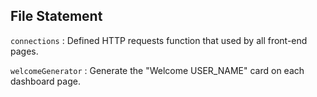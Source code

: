 ## File Statement

`connections` : Defined HTTP requests function that used by all front-end pages.

`welcomeGenerator` : Generate the "Welcome USER_NAME" card on each dashboard page.

